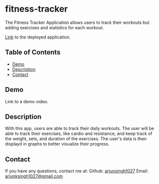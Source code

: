 # fitness-tracker

The Fitness Tracker Application allows users to track their workouts but adding exercises and statistics for each workout.

[Link](https://code-fitness-tracker.herokuapp.com/?id=5ffc94d10bfb730017f026b8) to the deployed application.

## Table of Contents
* [Demo](#Demo)
* [Description](#Description)
* [Contact](#Contact)

## Demo

Link to a demo video.

## Description

With this app, users are able to track their daily workouts. The user will be able to track their exercises, like cardio and resistance, and keep track of the weight, sets, and duration of the exercises. The user's data is then displayd in graphs to better visualize their progress. 

## Contact
If you have any questions, contact me at:
Github: [arjunsingh1027](https://github.com/arjunsingh1027)
Email: arjunksingh1027@gmail.com